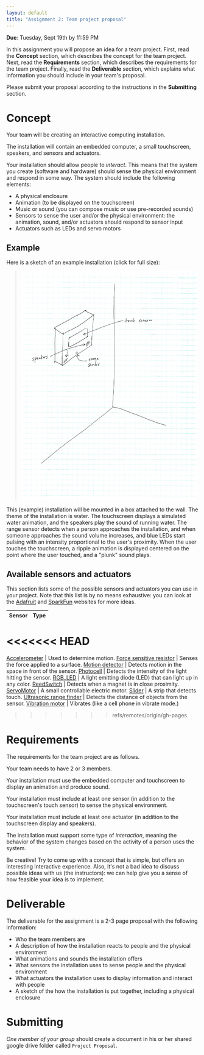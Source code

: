 ```yaml
---
layout: default
title: "Assignment 2: Team project proposal"
---
```


**Due**: Tuesday, Sept 19th by 11:59 PM

In this assignment you will propose an idea for a team project.  First, read the **Concept** section, which describes the concept for the team project.  Next, read the **Requirements** section, which describes the requirements for the team project.  Finally, read the **Deliverable** section, which explains what information you should include in your team's proposal.

Please submit your proposal according to the instructions in the **Submitting** section.

# Concept

Your team will be creating an interactive computing installation.

The installation will contain an embedded computer, a small touchscreen, speakers, and sensors and actuators.

Your installation should allow people to *interact*.  This means that the system you create (software and hardware) should sense the physical environment and respond in some way.  The system should include the following elements:

* A physical enclosure
* Animation (to be displayed on the touchscreen)
* Music or sound (you can compose music or use pre-recorded sounds)
* Sensors to sense the user and/or the physical environment: the animation, sound, and/or actuators should respond to sensor input
* Actuators such as LEDs and servo motors

## Example

Here is a sketch of an example installation (click for full size):

> <a href="img/a2/installation.jpg"><img alt="Installation sketch" style="width: 480px;" src="img/a2/installation.jpg"></a>

This (example) installation will be mounted in a box attached to the wall.  The theme of the installation is water.  The touchscreen displays a simulated water animation, and the speakers play the sound of running water.  The range sensor detects when a person approaches the installation, and when someone approaches the sound volume increases, and blue LEDs start pulsing with an intensity proportional to the user's proximity.  When the user touches the touchscreen, a ripple animation is displayed centered on the point where the user touched, and a "plunk" sound plays.

## Available sensors and actuators

This section lists some of the possible sensors and actuators you can use in your project.  Note that this list is by no means exhaustive: you can look at the [Adafruit](https://www.adafruit.com) and [SparkFun](https://www.sparkfun.com) websites for more ideas.

Sensor | Type 
---------- | ---- 
<<<<<<< HEAD
=======
[Accelerometer](../resources/datasheets/Accelerometer.pdf) | Used to determine motion.
[Force sensitive resistor](../resources/datasheets/ForceSensitiveResistor.pdf) | Senses the force applied to a surface.
[Motion detector](../resources/datasheets/MotionDetector.pdf) | Detects motion in the space in front of the sensor.
[Photocell](../resources/datasheets/Photocell.pdf) | Detects the intensity of the light hitting the sensor.
[RGB\_LED](../resources/datasheets/RGB_LED.pdf) | A light emitting diode (LED) that can light up in any color.
[ReedSwitch](../resources/datasheets/ReedSwitch.pdf) | Detects when a magnet is in close proximity.
[ServoMotor](../resources/datasheets/ServoMotor.pdf) | A small controllable electric motor.
[Slider](../resources/datasheets/Sliders.pdf) | A strip that detects touch.
[Ultrasonic range finder](../resources/datasheets/UltrasonicRangeFinder.pdf) | Detects the distance of objects from the sensor.
[Vibration motor](../resources/datasheets/VibrationMotor.pdf) | Vibrates (like a cell phone in vibrate mode.)
>>>>>>> refs/remotes/origin/gh-pages


# Requirements

The requirements for the team project are as follows.

Your team needs to have 2 or 3 members.

Your installation must use the embedded computer and touchscreen to display an animation and produce sound.

Your installation must include at least one sensor (in addition to the touchscreen's touch sensor) to sense the physical environment.

Your installation must include at least one actuator (in addition to the touchscreen display and speakers).

The installation must support some type of *interaction*, meaning the behavior of the system changes based on the activity of a person uses the system.

Be creative!  Try to come up with a concept that is simple, but offers an interesting interactive experience.  Also, it's not a bad idea to discuss possible ideas with us (the instructors): we can help give you a sense of how feasible your idea is to implement.

# Deliverable

The deliverable for the assignment is a 2-3 page proposal with the following information:

* Who the team members are
* A description of how the installation reacts to people and the physical environment
* What animations and sounds the installation offers
* What sensors the installation uses to sense people and the physical environment
* What actuators the installation uses to display information and interact with people
* A sketch of the how the installation is put together, including a physical enclosure

# Submitting

*One member of your group* should create a document in his or her shared google drive folder called `Project Proposal`.
